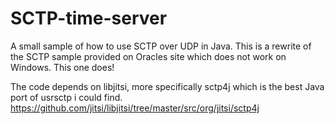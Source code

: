 # SCTP-time-server
A small sample of how to use SCTP over UDP in Java.
This is a rewrite of the SCTP sample provided on Oracles site which does not work on Windows. This one does!

The code depends on libjitsi, more specifically sctp4j which is the best Java port of usrsctp i could find.
https://github.com/jitsi/libjitsi/tree/master/src/org/jitsi/sctp4j
